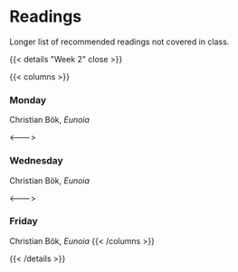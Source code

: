 # Readings

<p style="margin-left:0">
Longer list of recommended readings not covered in class.
</p>

{{< details "Week 2" close >}}

{{< columns >}}
### Monday
Christian Bök, *Eunoia*

<--->

### Wednesday
Christian Bök, *Eunoia*

<--->

### Friday
Christian Bök, *Eunoia*
{{< /columns >}}


{{< /details >}}
